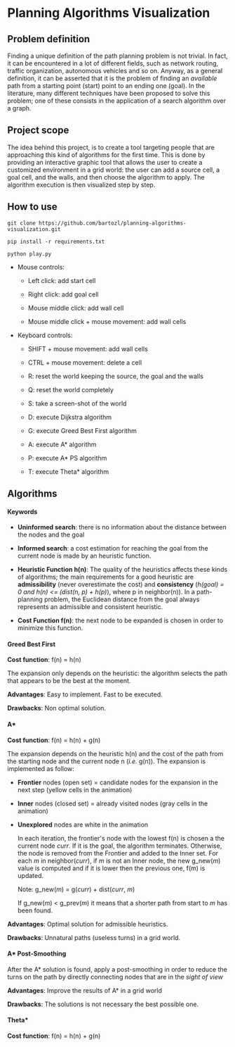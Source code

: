 # Planning Algorithms Visualization


## Problem definition

Finding a unique definition of the path planning problem is not trivial. In fact, it can be encountered in a lot of different fields, such as network routing, traffic organization, autonomous vehicles and so on. Anyway, as a general definition, it can be asserted that it is the problem of finding an _available_ path from a starting point (start) point to an ending one (goal). In the literature, many different techniques have been proposed to solve this problem; one of these consists in the application of a search algorithm over a graph.



## Project scope  
The idea behind this project, is to create a tool targeting people that are approaching this kind of algorithms for the first time. This is done by providing an interactive graphic tool that allows the user to create a customized environment in a grid world: the user can add a source cell, a goal cell, and the walls, and then choose the algorithm to apply. The algorithm execution is then visualized step by step.



## How to use

```
git clone https://github.com/bartozl/planning-algorithms-visualization.git
```

```
pip install -r requirements.txt
```

```
python play.py
```

- Mouse controls:

  - Left click: add start cell

  - Right click: add goal cell

  - Mouse middle click: add wall cell

  - Mouse middle click + mouse movement: add wall cells

- Keyboard controls:

  - SHIFT + mouse movement: add wall cells

  - CTRL + mouse movement: delete a cell

  -  R: reset the world keeping the source, the goal and the walls
  - Q: reset the world completely
  - S: take a screen-shot of the world
  - D: execute Dijkstra algorithm
  - G: execute Greed Best First algorithm
  - A: execute A* algorithm
  - P: execute A* PS algorithm
  - T: execute Theta* algorithm



## Algorithms

#### Keywords

* **Uninformed search**: there is no information about the distance between the nodes and the goal

* **Informed search**: a cost estimation for reaching the goal from the current node is made by an heuristic function.

* **Heuristic Function h(n)**: The quality of the heuristics affects these kinds of algorithms; the main  requirements for a good heuristic are **admissibility** (never overestimate the cost) and **consistency** (_h(goal) = 0 and h(n) <= (dist(n, p) + h(p)_), where p in neighbor(n)). 
  In a path-planning problem, the Euclidean distance from the goal always represents an admissible and consistent heuristic.

* **Cost Function f(n)**: the next node to be expanded is chosen in order to minimize this function.

  

#### Greed Best First

**Cost function**: f(n) = h(n)

The expansion only depends on the heuristic: the algorithm selects the path that appears to be the best at the moment.

**Advantages**: Easy to implement. Fast to be executed.

**Drawbacks**: Non optimal solution.



#### A*
**Cost function**: f(n) = h(n) + g(n)

The expansion depends on the heuristic h(n) and the cost of the path from the starting node and the current node n (_i.e._ g(n)). The expansion is implemented as follow:

- **Frontier** nodes (open set) = candidate nodes for the expansion in the next step (yellow cells in the animation)

- **Inner** nodes (closed set) = already visited nodes  (gray cells in the animation)

- **Unexplored** nodes are white in the animation

  In each iteration, the frontier's node with the lowest f(n) is chosen a the current node _curr_. If it is the goal, the algorithm terminates. Otherwise, the node is removed from the Frontier and added to the Inner set. For each _m_ in neighbor(_curr_), if _m_ is not an Inner node, the new g_new(_m_) value is computed and if it is lower then the previous one, f(m) is updated.

  Note: g_new(_m_) = g(_curr_) + dist(_curr_, _m_)

  If g_new(_m_) < g_prev(_m_) it means that a shorter path from start to _m_ has been found.

**Advantages**: Optimal solution for admissible heuristics.

**Drawbacks**: Unnatural paths (useless turns) in a grid world.



#### A* Post-Smoothing

After the A* solution is found, apply a post-smoothing in order to reduce the turns on the path by directly connecting nodes that are in the _sight of view_

**Advantages**: Improve the results of A* in a grid world

**Drawbacks**: The solutions is not necessary the best possible one.



#### Theta*

**Cost function**: f(n) = h(n) + g(n)



